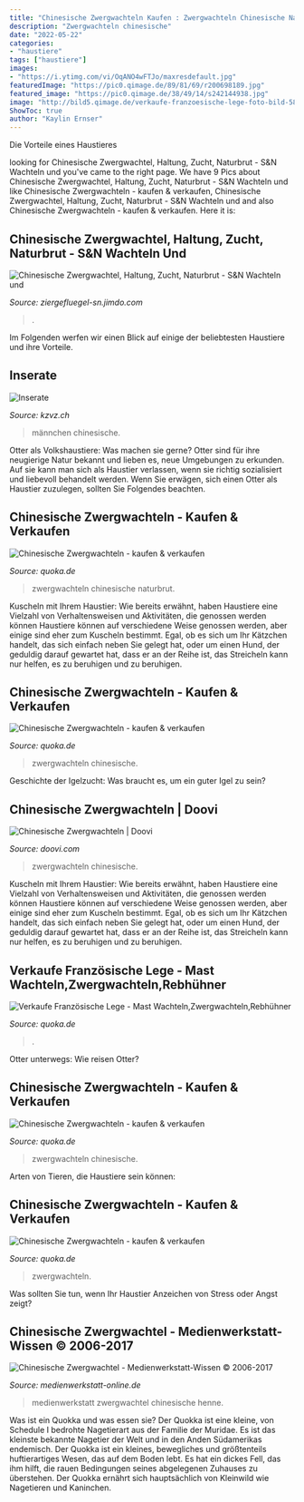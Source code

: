 ```yaml
---
title: "Chinesische Zwergwachteln Kaufen : Zwergwachteln Chinesische Naturbrut"
description: "Zwergwachteln chinesische"
date: "2022-05-22"
categories:
- "haustiere"
tags: ["haustiere"]
images:
- "https://i.ytimg.com/vi/OqANO4wFTJo/maxresdefault.jpg"
featuredImage: "https://pic0.qimage.de/89/81/69/r200698189.jpg"
featured_image: "https://pic0.qimage.de/38/49/14/s242144938.jpg"
image: "http://bild5.qimage.de/verkaufe-franzoesische-lege-foto-bild-58933275.jpg"
ShowToc: true
author: "Kaylin Ernser"
---
```



Die Vorteile eines Haustieres

	

		
looking for Chinesische Zwergwachtel, Haltung, Zucht, Naturbrut - S&amp;N Wachteln und you've came to the right page. We have 9 Pics about Chinesische Zwergwachtel, Haltung, Zucht, Naturbrut - S&amp;N Wachteln und like Chinesische Zwergwachteln - kaufen &amp; verkaufen, Chinesische Zwergwachtel, Haltung, Zucht, Naturbrut - S&amp;N Wachteln und and also Chinesische Zwergwachteln - kaufen &amp; verkaufen. Here it is:
		
    
## Chinesische Zwergwachtel, Haltung, Zucht, Naturbrut - S&amp;N Wachteln Und

<img loading=lazy src="https://image.jimcdn.com/app/cms/image/transf/dimension=1920x400:format=jpg/path/s288646dd2e6dccb5/image/i78a7826886c634d4/version/1573204059/image.jpg" onerror="this.onerror=null;this.src='https://tse1.mm.bing.net/th?id=OIP.gquj43jA7TN2KUUrXMroZAAAAA&amp;pid=15.1';" alt="Chinesische Zwergwachtel, Haltung, Zucht, Naturbrut - S&amp;N Wachteln und">

_Source: ziergefluegel-sn.jimdo.com_

>. 

	

Im Folgenden werfen wir einen Blick auf einige der beliebtesten Haustiere und ihre Vorteile.

    
## Inserate

<img loading=lazy src="https://www.kzvz.ch/images/cimg0917.jpg" onerror="this.onerror=null;this.src='https://tse2.mm.bing.net/th?id=OIP.MzSl1iUpcQD7SGhIbKpdIgHaFj&amp;pid=15.1';" alt="Inserate">

_Source: kzvz.ch_

>männchen chinesische. 

	

Otter als Volkshaustiere: Was machen sie gerne?
Otter sind für ihre neugierige Natur bekannt und lieben es, neue Umgebungen zu erkunden. Auf sie kann man sich als Haustier verlassen, wenn sie richtig sozialisiert und liebevoll behandelt werden. Wenn Sie erwägen, sich einen Otter als Haustier zuzulegen, sollten Sie Folgendes beachten.

    
## Chinesische Zwergwachteln - Kaufen &amp; Verkaufen

<img loading=lazy src="https://pic0.qimage.de/38/49/14/s242144938.jpg" onerror="this.onerror=null;this.src='https://tse1.mm.bing.net/th?id=OIP.MNYS62ZtyNZLVnlEzqonugAAAA&amp;pid=15.1';" alt="Chinesische Zwergwachteln - kaufen &amp; verkaufen">

_Source: quoka.de_

>zwergwachteln chinesische naturbrut. 

	

Kuscheln mit Ihrem Haustier: Wie bereits erwähnt, haben Haustiere eine Vielzahl von Verhaltensweisen und Aktivitäten, die genossen werden können
Haustiere können auf verschiedene Weise genossen werden, aber einige sind eher zum Kuscheln bestimmt. Egal, ob es sich um Ihr Kätzchen handelt, das sich einfach neben Sie gelegt hat, oder um einen Hund, der geduldig darauf gewartet hat, dass er an der Reihe ist, das Streicheln kann nur helfen, es zu beruhigen und zu beruhigen.

    
## Chinesische Zwergwachteln - Kaufen &amp; Verkaufen

<img loading=lazy src="https://pic0.qimage.de/89/81/69/r200698189.jpg" onerror="this.onerror=null;this.src='https://tse2.mm.bing.net/th?id=OIP.H0DEmWOjpr-U1wtXA0XbMAAAAA&amp;pid=15.1';" alt="Chinesische Zwergwachteln - kaufen &amp; verkaufen">

_Source: quoka.de_

>zwergwachteln chinesische. 

	

Geschichte der Igelzucht: Was braucht es, um ein guter Igel zu sein?

    
## Chinesische Zwergwachteln | Doovi

<img loading=lazy src="https://i.ytimg.com/vi/OqANO4wFTJo/maxresdefault.jpg" onerror="this.onerror=null;this.src='https://tse2.mm.bing.net/th?id=OIP.fiisZMLHm7ynH5ntIFfpCwHaEK&amp;pid=15.1';" alt="Chinesische Zwergwachteln | Doovi">

_Source: doovi.com_

>zwergwachteln chinesische. 

	

Kuscheln mit Ihrem Haustier: Wie bereits erwähnt, haben Haustiere eine Vielzahl von Verhaltensweisen und Aktivitäten, die genossen werden können
Haustiere können auf verschiedene Weise genossen werden, aber einige sind eher zum Kuscheln bestimmt. Egal, ob es sich um Ihr Kätzchen handelt, das sich einfach neben Sie gelegt hat, oder um einen Hund, der geduldig darauf gewartet hat, dass er an der Reihe ist, das Streicheln kann nur helfen, es zu beruhigen und zu beruhigen.

    
## Verkaufe Französische Lege - Mast Wachteln,Zwergwachteln,Rebhühner

<img loading=lazy src="http://bild5.qimage.de/verkaufe-franzoesische-lege-foto-bild-58933275.jpg" onerror="this.onerror=null;this.src='https://tse1.mm.bing.net/th?id=OIP.BuyO1VTIUaeiq_AeVeJ0FwHaJg&amp;pid=15.1';" alt="Verkaufe Französische Lege - Mast Wachteln,Zwergwachteln,Rebhühner">

_Source: quoka.de_

>. 

	

Otter unterwegs: Wie reisen Otter?

    
## Chinesische Zwergwachteln - Kaufen &amp; Verkaufen

<img loading=lazy src="https://pic0.qimage.de/18/46/89/s241894618.jpg" onerror="this.onerror=null;this.src='https://tse1.mm.bing.net/th?id=OIP.Fg5bS_DJ5Ybv6clt8lndOAAAAA&amp;pid=15.1';" alt="Chinesische Zwergwachteln - kaufen &amp; verkaufen">

_Source: quoka.de_

>zwergwachteln chinesische. 

	

Arten von Tieren, die Haustiere sein können:

    
## Chinesische Zwergwachteln - Kaufen &amp; Verkaufen

<img loading=lazy src="https://pic0.qimage.de/21/29/73/s245732921.jpg" onerror="this.onerror=null;this.src='https://tse3.mm.bing.net/th?id=OIP.KYn36rejWGNtv2KQdNVEMgAAAA&amp;pid=15.1';" alt="Chinesische Zwergwachteln - kaufen &amp; verkaufen">

_Source: quoka.de_

>zwergwachteln. 

	

Was sollten Sie tun, wenn Ihr Haustier Anzeichen von Stress oder Angst zeigt?

    
## Chinesische Zwergwachtel - Medienwerkstatt-Wissen © 2006-2017

<img loading=lazy src="https://www.medienwerkstatt-online.de/lws_wissen/bilder/26063-3.jpg" onerror="this.onerror=null;this.src='https://tse4.mm.bing.net/th?id=OIP.0fL0xOzb10oVDgCOUffpVwHaE8&amp;pid=15.1';" alt="Chinesische Zwergwachtel - Medienwerkstatt-Wissen © 2006-2017">

_Source: medienwerkstatt-online.de_

>medienwerkstatt zwergwachtel chinesische henne. 

	

Was ist ein Quokka und was essen sie?
Der Quokka ist eine kleine, von Schedule I bedrohte Nagetierart aus der Familie der Muridae. Es ist das kleinste bekannte Nagetier der Welt und in den Anden Südamerikas endemisch. Der Quokka ist ein kleines, bewegliches und größtenteils huftierartiges Wesen, das auf dem Boden lebt. Es hat ein dickes Fell, das ihm hilft, die rauen Bedingungen seines abgelegenen Zuhauses zu überstehen. Der Quokka ernährt sich hauptsächlich von Kleinwild wie Nagetieren und Kaninchen.

